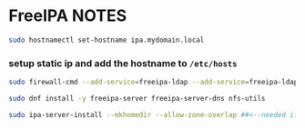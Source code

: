 # FreeIPA NOTES



```bash
sudo hostnamectl set-hostname ipa.mydomain.local
```
### setup static ip and add the hostname to `/etc/hosts`

```bash
sudo firewall-cmd --add-service=freeipa-ldap --add-service=freeipa-ldaps --permanent
```

```bash
sudo dnf install -y freeipa-server freeipa-server-dns nfs-utils
```

```bash
sudo ipa-server-install --mkhomedir --allow-zone-overlap ##<--needed if domain is already registered elsewhere
```
